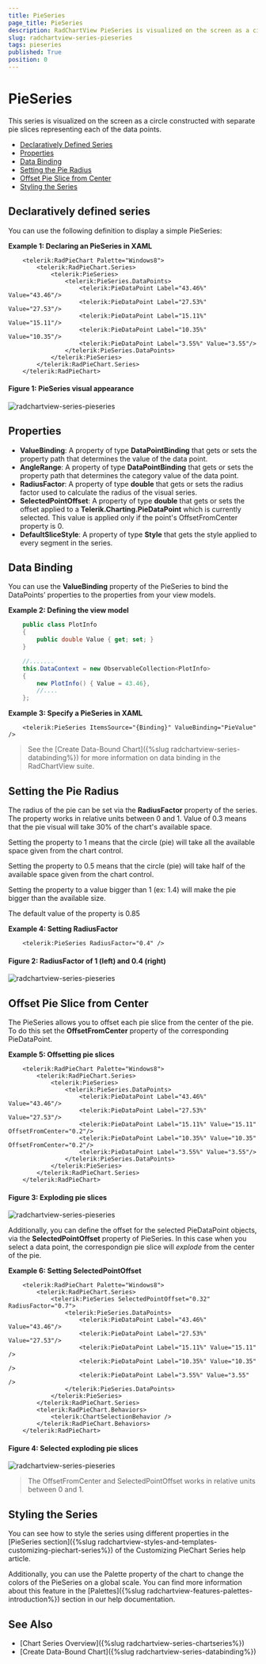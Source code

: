 ```yaml
---
title: PieSeries
page_title: PieSeries
description: RadChartView PieSeries is visualized on the screen as a circle constructed with separate pie slices representing each of the data points.
slug: radchartview-series-pieseries
tags: pieseries
published: True
position: 0
---
```


# PieSeries

This series is visualized on the screen as a circle constructed with separate pie slices representing each of the data points.

* [Declaratively Defined Series](#declaratively-defined-series)
* [Properties](#properties)
* [Data Binding](#data-binding)
* [Setting the Pie Radius](#setting-the-pie-radius)
* [Offset Pie Slice from Center](#offset-pie-slice-from-center)
* [Styling the Series](#styling-the-series)

## Declaratively defined series

You can use the following definition to display a simple PieSeries:

__Example 1: Declaring an PieSeries in XAML__
```XAML
	<telerik:RadPieChart Palette="Windows8">
		<telerik:RadPieChart.Series>
			<telerik:PieSeries>
				<telerik:PieSeries.DataPoints>
					<telerik:PieDataPoint Label="43.46%" Value="43.46"/>
					<telerik:PieDataPoint Label="27.53%" Value="27.53"/>
					<telerik:PieDataPoint Label="15.11%" Value="15.11"/>
					<telerik:PieDataPoint Label="10.35%" Value="10.35"/>
					<telerik:PieDataPoint Label="3.55%" Value="3.55"/>
				</telerik:PieSeries.DataPoints>
			</telerik:PieSeries>
		</telerik:RadPieChart.Series>
	</telerik:RadPieChart>
```

#### __Figure 1: PieSeries visual appearance__
![radchartview-series-pieseries](images/radchartview-series-pieseries.png)

## Properties

* __ValueBinding__: A property of type __DataPointBinding__ that gets or sets the property path that determines the value of the data point.
* __AngleRange__: A property of type __DataPointBinding__ that gets or sets the property path that determines the category value of the data point.
* __RadiusFactor__: A property of type __double__ that gets or sets the radius factor used to calculate the radius of the visual series.
* __SelectedPointOffset__: A property of type __double__ that gets or sets the offset applied to a __Telerik.Charting.PieDataPoint__ which is currently selected. This value is applied only if the point's OffsetFromCenter property is 0.
* __DefaultSliceStyle__: A property of type __Style__ that gets the style applied to every segment in the series.

## Data Binding

You can use the __ValueBinding__ property of the PieSeries to bind the DataPoints’ properties to the properties from your view models.

__Example 2: Defining the view model__

```C#
	public class PlotInfo
    {
        public double Value { get; set; }
    }

	//.......
	this.DataContext = new ObservableCollection<PlotInfo>
	{
		new PlotInfo() { Value = 43.46},
		//....
	};
```		

__Example 3: Specify a PieSeries in XAML__
```XAML
	<telerik:PieSeries ItemsSource="{Binding}" ValueBinding="PieValue" />
```	

>See the [Create Data-Bound Chart]({%slug radchartview-series-databinding%}) for more information on data binding in the RadChartView suite.

## Setting the Pie Radius

The radius of the pie can be set via the __RadiusFactor__ property of the series. The property works in relative units between 0 and 1. Value of 0.3 means that the pie visual will take 30% of the chart's available space.

Setting the property to 1 means that the circle (pie) will take all the available space given from the chart control. 

Setting the property to 0.5 means that the circle (pie) will take half of the available space given from the chart control. 

Setting the property to a value bigger than 1 (ex: 1.4) will make the pie bigger than the available size.

The default value of the property is 0.85

__Example 4: Setting RadiusFactor__
```XAML
	<telerik:PieSeries RadiusFactor="0.4" />
```	

#### __Figure 2: RadiusFactor of 1 (left) and 0.4 (right)__
![radchartview-series-pieseries](images/radchartview-series-pieseries-1.png)

## Offset Pie Slice from Center

The PieSeries allows you to offset each pie slice from the center of the pie. To do this set the __OffsetFromCenter__ property of the corresponding PieDataPoint.

__Example 5: Offsetting pie slices__
```XAML
	<telerik:RadPieChart Palette="Windows8">
		<telerik:RadPieChart.Series>
			<telerik:PieSeries>
				<telerik:PieSeries.DataPoints>
					<telerik:PieDataPoint Label="43.46%" Value="43.46"/>
					<telerik:PieDataPoint Label="27.53%" Value="27.53"/>
					<telerik:PieDataPoint Label="15.11%" Value="15.11" OffsetFromCenter="0.2"/>
					<telerik:PieDataPoint Label="10.35%" Value="10.35" OffsetFromCenter="0.2"/>
					<telerik:PieDataPoint Label="3.55%" Value="3.55"/>
				</telerik:PieSeries.DataPoints>
			</telerik:PieSeries>
		</telerik:RadPieChart.Series>
	</telerik:RadPieChart>
```	

#### __Figure 3: Exploding pie slices__
![radchartview-series-pieseries](images/radchartview-series-pieseries-2.png)

Additionally, you can define the offset for the selected PieDataPoint objects, via the __SelectedPointOffset__ property of PieSeries. In this case when you select a data point, the correspondign pie slice will *explode* from the center of the pie.

__Example 6: Setting SelectedPointOffset__
```XAML
	<telerik:RadPieChart Palette="Windows8">
		<telerik:RadPieChart.Series>
			<telerik:PieSeries SelectedPointOffset="0.32" RadiusFactor="0.7">
				<telerik:PieSeries.DataPoints>
					<telerik:PieDataPoint Label="43.46%" Value="43.46"/>
					<telerik:PieDataPoint Label="27.53%" Value="27.53"/>
					<telerik:PieDataPoint Label="15.11%" Value="15.11" />
					<telerik:PieDataPoint Label="10.35%" Value="10.35" />
					<telerik:PieDataPoint Label="3.55%" Value="3.55" />
				</telerik:PieSeries.DataPoints>
			</telerik:PieSeries>                
		</telerik:RadPieChart.Series>
		<telerik:RadPieChart.Behaviors>
			<telerik:ChartSelectionBehavior />
		</telerik:RadPieChart.Behaviors>
	</telerik:RadPieChart>
```

#### __Figure 4: Selected exploding pie slices__
![radchartview-series-pieseries](images/radchartview-series-pieseries-3.png)

> The OffsetFromCenter and SelectedPointOffset works in relative units between 0 and 1. 

## Styling the Series

You can see how to style the series using different properties in the [PieSeries section]({%slug radchartview-styles-and-templates-customizing-piechart-series%}) of the Customizing PieChart Series help article.

Additionally, you can use the Palette property of the chart to change the colors of the PieSeries on a global scale. You can find more information about this feature in the [Palettes]({%slug radchartview-features-palettes-introduction%}) section in our help documentation.

## See Also
 * [Chart Series Overview]({%slug radchartview-series-chartseries%})
 * [Create Data-Bound Chart]({%slug radchartview-series-databinding%})

